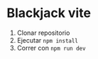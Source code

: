 # Blackjack vite

1. Clonar repositorio
2. Ejecutar ```npm install```
3. Correr con ```npm run dev```